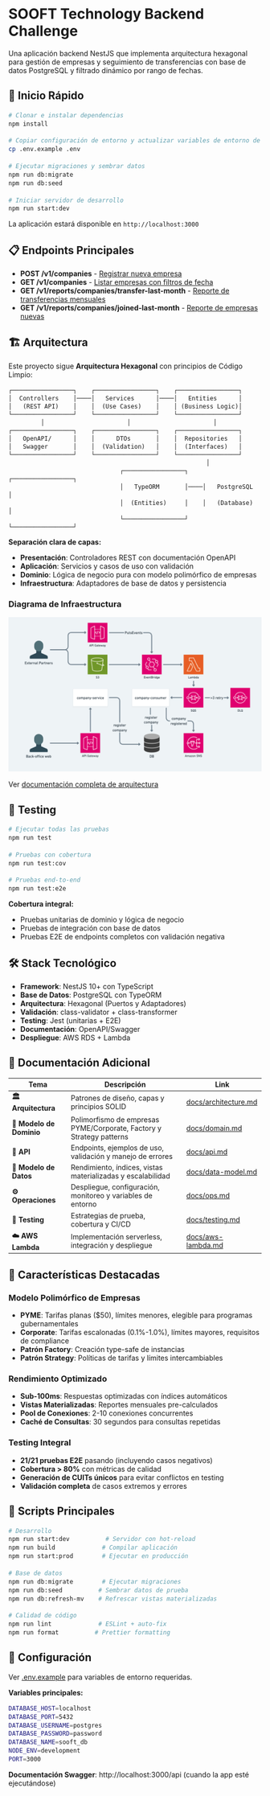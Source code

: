 # SOOFT Technology Backend Challenge

Una aplicación backend NestJS que implementa arquitectura hexagonal para gestión de empresas y seguimiento de transferencias con base de datos PostgreSQL y filtrado dinámico por rango de fechas.

## 🚀 Inicio Rápido

```bash
# Clonar e instalar dependencias
npm install

# Copiar configuración de entorno y actualizar variables de entorno de la DB
cp .env.example .env

# Ejecutar migraciones y sembrar datos
npm run db:migrate
npm run db:seed

# Iniciar servidor de desarrollo
npm run start:dev
```

La aplicación estará disponible en `http://localhost:3000`

## 📋 Endpoints Principales

- **POST /v1/companies** - [Registrar nueva empresa](docs/api.md#crear-empresa)
- **GET /v1/companies** - [Listar empresas con filtros de fecha](docs/api.md#obtener-empresas-con-filtros-combinados)
- **GET /v1/reports/companies/transfer-last-month** - [Reporte de transferencias mensuales](docs/api.md#obtener-reporte-de-transferencias-de-empresas-último-mes)
- **GET /v1/reports/companies/joined-last-month** - [Reporte de empresas nuevas](docs/api.md#obtener-reporte-de-empresas-unidas-último-mes)

## 🏗️ Arquitectura

Este proyecto sigue **Arquitectura Hexagonal** con principios de Código Limpio:

```
┌─────────────────┐    ┌─────────────────┐    ┌─────────────────┐
│  Controllers    │────│   Services      │────│   Entities      │
│   (REST API)    │    │  (Use Cases)    │    │ (Business Logic)│
└─────────────────┘    └─────────────────┘    └─────────────────┘
         │                       │                       │
┌─────────────────┐    ┌─────────────────┐    ┌─────────────────┐
│   OpenAPI/      │    │      DTOs       │    │  Repositories   │
│   Swagger       │    │  (Validation)   │    │  (Interfaces)   │
└─────────────────┘    └─────────────────┘    └─────────────────┘
                                                       │
                               ┌─────────────────┐    ┌─────────────────┐
                               │   TypeORM       │────│   PostgreSQL    │
                               │  (Entities)     │    │   (Database)    │
                               └─────────────────┘    └─────────────────┘
```

**Separación clara de capas:**
- **Presentación**: Controladores REST con documentación OpenAPI
- **Aplicación**: Servicios y casos de uso con validación
- **Dominio**: Lógica de negocio pura con modelo polimórfico de empresas
- **Infraestructura**: Adaptadores de base de datos y persistencia

### Diagrama de Infraestructura
![Architecture Diagram](docs/architecture.png)

Ver [documentación completa de arquitectura](docs/architecture.md)

## 🧪 Testing

```bash
# Ejecutar todas las pruebas
npm run test

# Pruebas con cobertura
npm run test:cov

# Pruebas end-to-end
npm run test:e2e
```

**Cobertura integral:**
- Pruebas unitarias de dominio y lógica de negocio
- Pruebas de integración con base de datos
- Pruebas E2E de endpoints completos con validación negativa

## 🛠️ Stack Tecnológico

- **Framework**: NestJS 10+ con TypeScript
- **Base de Datos**: PostgreSQL con TypeORM
- **Arquitectura**: Hexagonal (Puertos y Adaptadores)
- **Validación**: class-validator + class-transformer
- **Testing**: Jest (unitarias + E2E)
- **Documentación**: OpenAPI/Swagger
- **Despliegue**: AWS RDS + Lambda

## 📖 Documentación Adicional

| Tema | Descripción | Link |
|------|-------------|------|
| **🏛️ Arquitectura** | Patrones de diseño, capas y principios SOLID | [docs/architecture.md](docs/architecture.md) |
| **🏢 Modelo de Dominio** | Polimorfismo de empresas PYME/Corporate, Factory y Strategy patterns | [docs/domain.md](docs/domain.md) |
| **🔌 API** | Endpoints, ejemplos de uso, validación y manejo de errores | [docs/api.md](docs/api.md) |
| **💾 Modelo de Datos** | Rendimiento, índices, vistas materializadas y escalabilidad | [docs/data-model.md](docs/data-model.md) |
| **⚙️ Operaciones** | Despliegue, configuración, monitoreo y variables de entorno | [docs/ops.md](docs/ops.md) |
| **🧪 Testing** | Estrategias de prueba, cobertura y CI/CD | [docs/testing.md](docs/testing.md) |
| **☁️ AWS Lambda** | Implementación serverless, integración y despliegue | [docs/aws-lambda.md](docs/aws-lambda.md) |

## 🌟 Características Destacadas

### Modelo Polimórfico de Empresas
- **PYME**: Tarifas planas ($50), límites menores, elegible para programas gubernamentales
- **Corporate**: Tarifas escalonadas (0.1%-1.0%), límites mayores, requisitos de compliance
- **Patrón Factory**: Creación type-safe de instancias
- **Patrón Strategy**: Políticas de tarifas y límites intercambiables

### Rendimiento Optimizado
- **Sub-100ms**: Respuestas optimizadas con índices automáticos
- **Vistas Materializadas**: Reportes mensuales pre-calculados
- **Pool de Conexiones**: 2-10 conexiones concurrentes
- **Caché de Consultas**: 30 segundos para consultas repetidas

### Testing Integral
- **21/21 pruebas E2E** pasando (incluyendo casos negativos)
- **Cobertura > 80%** con métricas de calidad
- **Generación de CUITs únicos** para evitar conflictos en testing
- **Validación completa** de casos extremos y errores

## 📝 Scripts Principales

```bash
# Desarrollo
npm run start:dev          # Servidor con hot-reload
npm run build             # Compilar aplicación
npm run start:prod        # Ejecutar en producción

# Base de datos
npm run db:migrate        # Ejecutar migraciones
npm run db:seed          # Sembrar datos de prueba
npm run db:refresh-mv    # Refrescar vistas materializadas

# Calidad de código
npm run lint             # ESLint + auto-fix
npm run format          # Prettier formatting
```

## 🔧 Configuración

Ver [.env.example](.env.example) para variables de entorno requeridas.

**Variables principales:**
```bash
DATABASE_HOST=localhost
DATABASE_PORT=5432
DATABASE_USERNAME=postgres
DATABASE_PASSWORD=password
DATABASE_NAME=sooft_db
NODE_ENV=development
PORT=3000
```

**Documentación Swagger**: http://localhost:3000/api (cuando la app esté ejecutándose)